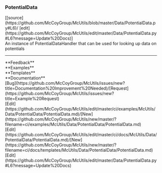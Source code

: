 ### <a id="McUtils.Data.PotentialData.PotentialData">PotentialData</a> 
<div class="docs-source-link" markdown="1">
[[source](https://github.com/McCoyGroup/McUtils/blob/master/Data/PotentialData.py#L6)/
[edit](https://github.com/McCoyGroup/McUtils/edit/master/Data/PotentialData.py#L6?message=Update%20Docs)]
</div>
An instance of PotentialDataHandler that can be used for looking up data on potentials











---


<div markdown="1" class="text-secondary">
<div class="container">
  <div class="row">
   <div class="col" markdown="1">
**Feedback**   
</div>
   <div class="col" markdown="1">
**Examples**   
</div>
   <div class="col" markdown="1">
**Templates**   
</div>
   <div class="col" markdown="1">
**Documentation**   
</div>
   <div class="col" markdown="1">
   
</div>
   <div class="col" markdown="1">
   
</div>
   <div class="col" markdown="1">
   
</div>
</div>
  <div class="row">
   <div class="col" markdown="1">
[Bug](https://github.com/McCoyGroup/McUtils/issues/new?title=Documentation%20Improvement%20Needed)/[Request](https://github.com/McCoyGroup/McUtils/issues/new?title=Example%20Request)   
</div>
   <div class="col" markdown="1">
[Edit](https://github.com/McCoyGroup/McUtils/edit/master/ci/examples/McUtils/Data/PotentialData/PotentialData.md)/[New](https://github.com/McCoyGroup/McUtils/new/master/?filename=ci/examples/McUtils/Data/PotentialData/PotentialData.md)   
</div>
   <div class="col" markdown="1">
[Edit](https://github.com/McCoyGroup/McUtils/edit/master/ci/docs/McUtils/Data/PotentialData/PotentialData.md)/[New](https://github.com/McCoyGroup/McUtils/new/master/?filename=ci/docs/templates/McUtils/Data/PotentialData/PotentialData.md)   
</div>
   <div class="col" markdown="1">
[Edit](https://github.com/McCoyGroup/McUtils/edit/master/Data/PotentialData.py#L6?message=Update%20Docs)   
</div>
   <div class="col" markdown="1">
   
</div>
   <div class="col" markdown="1">
   
</div>
   <div class="col" markdown="1">
   
</div>
</div>
</div>
</div>

